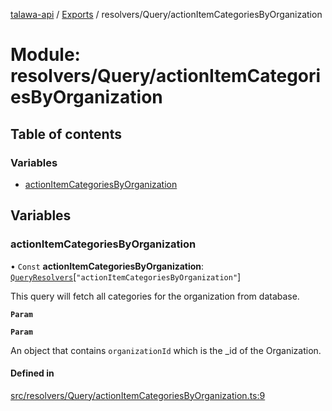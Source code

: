 [talawa-api](../README.md) / [Exports](../modules.md) / resolvers/Query/actionItemCategoriesByOrganization

# Module: resolvers/Query/actionItemCategoriesByOrganization

## Table of contents

### Variables

- [actionItemCategoriesByOrganization](resolvers_Query_actionItemCategoriesByOrganization.md#actionitemcategoriesbyorganization)

## Variables

### actionItemCategoriesByOrganization

• `Const` **actionItemCategoriesByOrganization**: [`QueryResolvers`](types_generatedGraphQLTypes.md#queryresolvers)[``"actionItemCategoriesByOrganization"``]

This query will fetch all categories for the organization from database.

**`Param`**

**`Param`**

An object that contains `organizationId` which is the _id of the Organization.

#### Defined in

[src/resolvers/Query/actionItemCategoriesByOrganization.ts:9](https://github.com/PalisadoesFoundation/talawa-api/blob/cf57ca9/src/resolvers/Query/actionItemCategoriesByOrganization.ts#L9)
